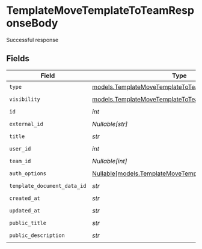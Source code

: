 # TemplateMoveTemplateToTeamResponseBody

Successful response


## Fields

| Field                                                                                                        | Type                                                                                                         | Required                                                                                                     | Description                                                                                                  |
| ------------------------------------------------------------------------------------------------------------ | ------------------------------------------------------------------------------------------------------------ | ------------------------------------------------------------------------------------------------------------ | ------------------------------------------------------------------------------------------------------------ |
| `type`                                                                                                       | [models.TemplateMoveTemplateToTeamType](../models/templatemovetemplatetoteamtype.md)                         | :heavy_check_mark:                                                                                           | N/A                                                                                                          |
| `visibility`                                                                                                 | [models.TemplateMoveTemplateToTeamVisibility](../models/templatemovetemplatetoteamvisibility.md)             | :heavy_check_mark:                                                                                           | N/A                                                                                                          |
| `id`                                                                                                         | *int*                                                                                                        | :heavy_check_mark:                                                                                           | N/A                                                                                                          |
| `external_id`                                                                                                | *Nullable[str]*                                                                                              | :heavy_check_mark:                                                                                           | N/A                                                                                                          |
| `title`                                                                                                      | *str*                                                                                                        | :heavy_check_mark:                                                                                           | N/A                                                                                                          |
| `user_id`                                                                                                    | *int*                                                                                                        | :heavy_check_mark:                                                                                           | N/A                                                                                                          |
| `team_id`                                                                                                    | *Nullable[int]*                                                                                              | :heavy_check_mark:                                                                                           | N/A                                                                                                          |
| `auth_options`                                                                                               | [Nullable[models.TemplateMoveTemplateToTeamAuthOptions]](../models/templatemovetemplatetoteamauthoptions.md) | :heavy_check_mark:                                                                                           | N/A                                                                                                          |
| `template_document_data_id`                                                                                  | *str*                                                                                                        | :heavy_check_mark:                                                                                           | N/A                                                                                                          |
| `created_at`                                                                                                 | *str*                                                                                                        | :heavy_check_mark:                                                                                           | N/A                                                                                                          |
| `updated_at`                                                                                                 | *str*                                                                                                        | :heavy_check_mark:                                                                                           | N/A                                                                                                          |
| `public_title`                                                                                               | *str*                                                                                                        | :heavy_check_mark:                                                                                           | N/A                                                                                                          |
| `public_description`                                                                                         | *str*                                                                                                        | :heavy_check_mark:                                                                                           | N/A                                                                                                          |